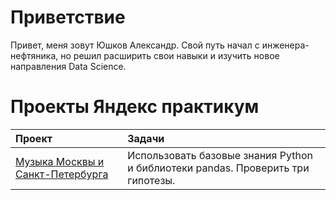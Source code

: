 # Приветствие
Привет, меня зовут Юшков Александр. Свой путь начал с инженера-нефтяника, но решил расширить свои навыки и изучить новое направления Data Science. 

# Проекты Яндекс практикум

| Проект | Задачи |
| :-----------| :----------- | 
| [Музыка Москвы и Санкт-Петербурга]([https://github.com/Unerster/WAY_DS/edit/main/README.md](https://github.com/Unerster/WAY_DS/blob/main/music_project/pr_music.ipynb)) | Использовать базовые знания Python и библиотеки pandas. Проверить три гипотезы.|
